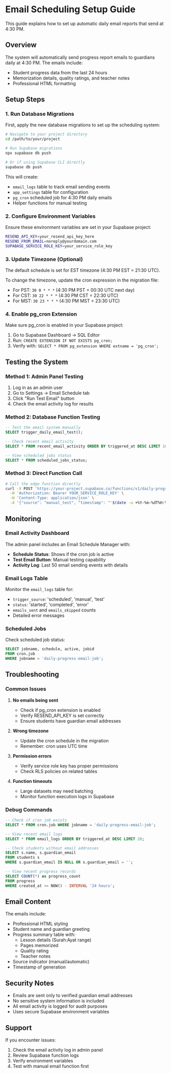 # Email Scheduling Setup Guide

This guide explains how to set up automatic daily email reports that send at 4:30 PM.

## Overview

The system will automatically send progress report emails to guardians daily at 4:30 PM. The emails include:
- Student progress data from the last 24 hours
- Memorization details, quality ratings, and teacher notes
- Professional HTML formatting

## Setup Steps

### 1. Run Database Migrations

First, apply the new database migrations to set up the scheduling system:

```bash
# Navigate to your project directory
cd /path/to/your/project

# Run Supabase migrations
npx supabase db push

# Or if using Supabase CLI directly
supabase db push
```

This will create:
- `email_logs` table to track email sending events
- `app_settings` table for configuration
- `pg_cron` scheduled job for 4:30 PM daily emails
- Helper functions for manual testing

### 2. Configure Environment Variables

Ensure these environment variables are set in your Supabase project:

```bash
RESEND_API_KEY=your_resend_api_key_here
RESEND_FROM_EMAIL=noreply@yourdomain.com
SUPABASE_SERVICE_ROLE_KEY=your_service_role_key
```

### 3. Update Timezone (Optional)

The default schedule is set for EST timezone (4:30 PM EST = 21:30 UTC). 

To change the timezone, update the cron expression in the migration file:
- For PST: `30 0 * * *` (4:30 PM PST = 00:30 UTC next day)
- For CST: `30 22 * * *` (4:30 PM CST = 22:30 UTC)
- For MST: `30 23 * * *` (4:30 PM MST = 23:30 UTC)

### 4. Enable pg_cron Extension

Make sure pg_cron is enabled in your Supabase project:

1. Go to Supabase Dashboard → SQL Editor
2. Run: `CREATE EXTENSION IF NOT EXISTS pg_cron;`
3. Verify with: `SELECT * FROM pg_extension WHERE extname = 'pg_cron';`

## Testing the System

### Method 1: Admin Panel Testing

1. Log in as an admin user
2. Go to Settings → Email Schedule tab
3. Click "Run Test Email" button
4. Check the email activity log for results

### Method 2: Database Function Testing

```sql
-- Test the email system manually
SELECT trigger_daily_email_test();

-- Check recent email activity
SELECT * FROM recent_email_activity ORDER BY triggered_at DESC LIMIT 10;

-- View scheduled jobs status
SELECT * FROM scheduled_jobs_status;
```

### Method 3: Direct Function Call

```bash
# Call the edge function directly
curl -X POST 'https://your-project.supabase.co/functions/v1/daily-progress-email' \
  -H 'Authorization: Bearer YOUR_SERVICE_ROLE_KEY' \
  -H 'Content-Type: application/json' \
  -d '{"source": "manual_test", "timestamp": "'$(date -u +%Y-%m-%dT%H:%M:%S.%3NZ)'"}'
```

## Monitoring

### Email Activity Dashboard

The admin panel includes an Email Schedule Manager with:
- **Schedule Status**: Shows if the cron job is active
- **Test Email Button**: Manual testing capability  
- **Activity Log**: Last 50 email sending events with details

### Email Logs Table

Monitor the `email_logs` table for:
- `trigger_source`: 'scheduled', 'manual', 'test'
- `status`: 'started', 'completed', 'error'
- `emails_sent` and `emails_skipped` counts
- Detailed error messages

### Scheduled Jobs

Check scheduled job status:
```sql
SELECT jobname, schedule, active, jobid 
FROM cron.job 
WHERE jobname = 'daily-progress-email-job';
```

## Troubleshooting

### Common Issues

1. **No emails being sent**
   - Check if pg_cron extension is enabled
   - Verify RESEND_API_KEY is set correctly
   - Ensure students have guardian email addresses

2. **Wrong timezone**
   - Update the cron schedule in the migration
   - Remember: cron uses UTC time

3. **Permission errors**
   - Verify service role key has proper permissions
   - Check RLS policies on related tables

4. **Function timeouts**
   - Large datasets may need batching
   - Monitor function execution logs in Supabase

### Debug Commands

```sql
-- Check if cron job exists
SELECT * FROM cron.job WHERE jobname = 'daily-progress-email-job';

-- View recent email logs
SELECT * FROM email_logs ORDER BY triggered_at DESC LIMIT 20;

-- Check students without email addresses
SELECT s.name, s.guardian_email 
FROM students s 
WHERE s.guardian_email IS NULL OR s.guardian_email = '';

-- View recent progress records
SELECT COUNT(*) as progress_count 
FROM progress 
WHERE created_at >= NOW() - INTERVAL '24 hours';
```

## Email Content

The emails include:
- Professional HTML styling
- Student name and guardian greeting
- Progress summary table with:
  - Lesson details (Surah:Ayat range)
  - Pages memorized
  - Quality rating
  - Teacher notes
- Source indicator (manual/automatic)
- Timestamp of generation

## Security Notes

- Emails are sent only to verified guardian email addresses
- No sensitive system information is included
- All email activity is logged for audit purposes
- Uses secure Supabase environment variables

## Support

If you encounter issues:
1. Check the email activity log in admin panel
2. Review Supabase function logs
3. Verify environment variables
4. Test with manual email function first 